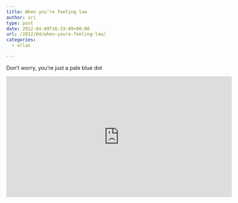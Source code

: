 ```yaml
---
title: When you’re feeling low
author: uri
type: post
date: 2012-04-09T16:33:09+00:00
url: /2012/04/when-youre-feeling-low/
categories:
  - ollas

---
```

Don&#8217;t worry, you&#8217;re just a pale blue dot

<iframe src="http://player.vimeo.com/video/38409143" width="600" height="321" frameborder="0" webkitAllowFullScreen mozallowfullscreen allowFullScreen></iframe>